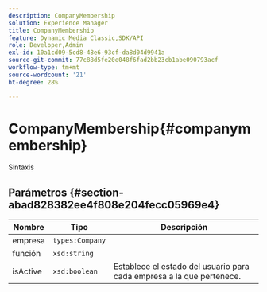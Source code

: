 ```yaml
---
description: CompanyMembership
solution: Experience Manager
title: CompanyMembership
feature: Dynamic Media Classic,SDK/API
role: Developer,Admin
exl-id: 10a1cd09-5cd8-48e6-93cf-da8d04d9941a
source-git-commit: 77c88d5fe20e048f6fad2bb23cb1abe090793acf
workflow-type: tm+mt
source-wordcount: '21'
ht-degree: 28%

---
```


# CompanyMembership{#companymembership}

Sintaxis

## Parámetros {#section-abad828382ee4f808e204fecc05969e4}

| Nombre | Tipo | Descripción |
|---|---|---|
| empresa | `types:Company` |  |
| función | `xsd:string` |  |
| isActive | `xsd:boolean` | Establece el estado del usuario para cada empresa a la que pertenece. |
